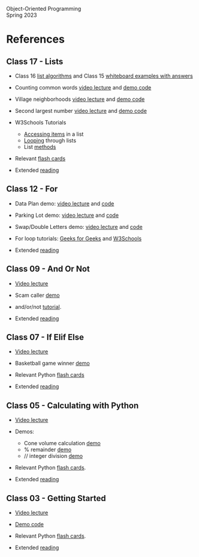 Object-Oriented Programming  
Spring 2023 

# References 

## Class 17 - Lists

* Class 16 [list algorithms](https://docs.google.com/document/d/1igj3J9fbM-vat0iPu3uc39PXeYIbzXyFGDco9q-5rq0/edit?usp=sharing) and Class 15 [whiteboard examples with answers](https://docs.google.com/document/d/1J2mML1EloTDHoIbXXb4WuJZQw4llKBgwzZd1fy50VJk/edit?usp=sharing)

* Counting common words [video lecture](https://drive.google.com/file/d/10T0cmiSTVVirozTyAPHO77GHfgHb1TL_/view?usp=sharing) and [demo code](https://replit.com/@mcarlberg/Class16ListAListB#README.md) 

* Village neighborhoods [video lecture](https://drive.google.com/file/d/1hpP3ho4Tcepv7hohfCFBbrKln58kfFYv/view?usp=sharing) and [demo code](https://replit.com/@mcarlberg/Class17VillageNeighborhoods#main.py)

* Second largest number [video lecture](https://drive.google.com/file/d/1-G_xx4Sk8P8BpU33jsr856GYYXVZ3HLE/view?usp=sharing) and [demo code](https://replit.com/@mcarlberg/Class17SecondLargest#README.md) 

* W3Schools Tutorials
    * [Accessing items](https://www.w3schools.com/python/python_lists_access.asp) in a list
    * [Looping](https://www.w3schools.com/python/python_lists_loop.asp) through lists
    * List [methods](https://www.w3schools.com/python/python_lists_methods.asp)

* Relevant [flash cards](https://drive.google.com/file/d/1eTtDb2-1MksedrCzar0WTU3Z3zGAxIgz/view?usp=sharing)

* Extended [reading](https://drive.google.com/file/d/1eFgiYFafO4PejvoHHxm1umA8bvmuLliy/view?usp=sharing)


## Class 12 - For

* Data Plan demo: [video lecture](https://drive.google.com/file/d/1cMPipi4L_FJSXRkxMtIyZ3H7uHjzsYHk/view?usp=sharing) and [code](https://replit.com/@mcarlberg/Class11-DataPlan) 

* Parking Lot demo: [video lecture](https://bit.ly/bard-for-parking-lot) and [code](https://replit.com/@mcarlberg/Class12-ParkingLot)

* Swap/Double Letters demo: [video lecture](https://bit.ly/bard-for-swap-doube) and [code](https://replit.com/@mcarlberg/Class12-Double-Swap)

* For loop tutorials: [Geeks for Geeks](https://www.geeksforgeeks.org/python-for-loops/) and [W3Schools](https://www.w3schools.com/python/python_for_loops.asp)

* Extended [reading](https://drive.google.com/file/d/1Hye4tg1M0qLJ0B9EokB9lu0xJ22gEubQ/view?usp=sharing)



## Class 09 - And Or Not

* [Video lecture](https://drive.google.com/file/d/18oY8u8FyrSakCcrALVda5qtZBKjfhonM/view?usp=sharing) 

* Scam caller [demo](https://replit.com/@mcarlberg/Class09-ScamCallers)

* and/or/not [tutorial](https://www.geeksforgeeks.org/python-logical-operators-with-examples-improvement-needed/).

* Extended [reading](https://drive.google.com/file/d/1Gyqs1fXGq1vQ-gsIgByu52JyArWPy5Zj/view?usp=sharing)

## Class 07 - If Elif Else

* [Video lecture](https://drive.google.com/file/d/1YUl94RtO25E8pvyzT4cKXLEsiMmyzkCz/view?usp=sharing) 

* Basketball game winner [demo](https://replit.com/@mcarlberg/Class07-BasketballWinner#main.py)

* Relevant Python [flash cards](https://drive.google.com/file/d/1dBnZIjmsvG9WfVfcsnWz5UMgvyLxb34E/view?usp=sharing)

* Extended [reading](https://drive.google.com/file/d/1dF1IOrkPPT88L1Vd3wESAyEko9wg9DiH/view?usp=sharing)

## Class 05 - Calculating with Python

* [Video lecture](https://drive.google.com/file/d/15JZGwzLqZRxG5AaENO-8dnUnkyw55jGa/view?usp=sharing) 

* Demos:  
    * Cone volume calculation [demo](https://replit.com/@mcarlberg/Class05-ConeVolume#main.py)
    * % remainder [demo](https://replit.com/@mcarlberg/Class05-Remainder)
    * // integer division [demo](https://replit.com/@mcarlberg/Class05-IntDivision)

* Relevant Python [flash cards](https://drive.google.com/file/d/1Fye2w2Ju8Mr8vaX1vaW9VOm5OCJkeeqU/view?usp=sharing).

* Extended [reading](https://drive.google.com/file/d/1G0clASjqi_3s7-7tNheR0H0o9qWQzgRj/view?usp=sharing)


## Class 03 - Getting Started 

* [Video lecture](https://drive.google.com/file/d/1weD_Pmu70-Ptl5yyDJRCOxwTHXES6fWv/view?usp=sharing) 

* [Demo code](https://replit.com/@mcarlberg/Class03-WordCount#main.py)

* Relevant Python [flash cards](https://drive.google.com/file/d/1FMN4gsB7JEnr574JQlPPUaVC8HloNBgq/view?usp=sharing).

* Extended [reading](https://drive.google.com/file/d/1FQMuq2urqrnv-2lISHSRkOmfgcLqeTNO/view?usp=sharing)

